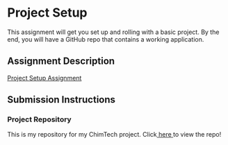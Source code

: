 # Project Setup
This assignment will get you set up and rolling with a basic project. By the end, you will have a GitHub repo that contains a working application.

## Assignment Description
[Project Setup Assignment](https://education.launchcode.org/liftoff/assignments/project-setup/)

## Submission Instructions

### Project Repository
<p>This is my repository for my ChimTech project. Click<a href="https://github.com/alexbrenneman/chimtech"> here </a> to view the repo!</p>